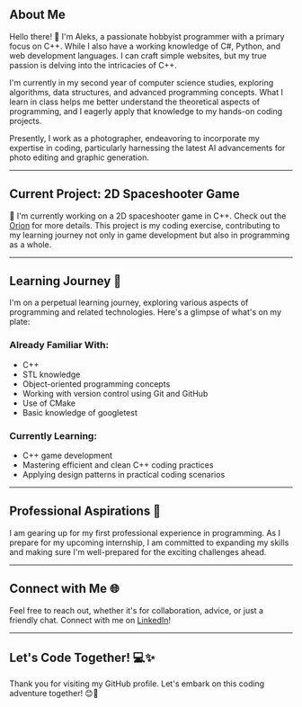 ## About Me

Hello there! 👋 I'm Aleks, a passionate hobbyist programmer with a primary focus on C++. While I also have a working knowledge of C#, Python, and web development languages. I can craft simple websites, but my true passion is delving into the intricacies of C++.

I'm currently in my second year of computer science studies, exploring algorithms, data structures, and advanced programming concepts. What I learn in class helps me better understand the theoretical aspects of programming, and I eagerly apply that knowledge to my hands-on coding projects.

Presently, I work as a photographer, endeavoring to incorporate my expertise in coding, particularly harnessing the latest AI advancements for photo editing and graphic generation.

---

## Current Project: 2D Spaceshooter Game

🚀 I'm currently working on a 2D spaceshooter game in C++. Check out the [Orion](https://github.com/alekskoloch/Orion) for more details. This project is my coding exercise, contributing to my learning journey not only in game development but also in programming as a whole.

---

## Learning Journey 🌱

I'm on a perpetual learning journey, exploring various aspects of programming and related technologies. Here's a glimpse of what's on my plate:

### Already Familiar With:
- C++
- STL knowledge
- Object-oriented programming concepts
- Working with version control using Git and GitHub
- Use of CMake
- Basic knowledge of googletest

### Currently Learning:
- C++ game development
- Mastering efficient and clean C++ coding practices
- Applying design patterns in practical coding scenarios

---

## Professional Aspirations 💼

I am gearing up for my first professional experience in programming. As I prepare for my upcoming internship, I am committed to expanding my skills and making sure I'm well-prepared for the exciting challenges ahead.

---

## Connect with Me 🌐

Feel free to reach out, whether it's for collaboration, advice, or just a friendly chat. Connect with me on [LinkedIn](https://www.linkedin.com/in/aleks-koloch-407859232)!

---

## Let's Code Together! 💻✨

Thank you for visiting my GitHub profile. Let's embark on this coding adventure together! 😊🚀


